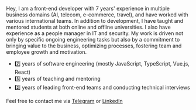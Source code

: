 Hey,
I am a front-end developer with 7 years' experience in multiple business domains (AI, telecom, e-commerce, travel), and have worked with various international teams. In addition to development, I have taught and mentored students at both online and offline universities. I also have experience as a people manager in IT and security. My work is driven not only by specific ongoing engineering tasks but also by a commitment to bringing value to the business, optimizing processes, fostering team and employee growth and motivation.

- 7️⃣ years of software engineering (mostly JavaScript, TypeScript, Vue.js, React)
- 3️⃣ years of teaching and mentoring
- 2️⃣ years of leading front-end teams and conducting technical interviews

Feel free to contact me via [Telegram](https://t.me/kostrubinio) or [LinkedIn](https://www.linkedin.com/in/kostrubinio) 

